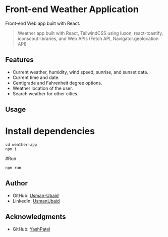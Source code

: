 # Front-end Weather Application

Front-end Web app built with React.

> Weather app built with React, TailwindCSS using luxon, react-toastify, iconscout libraries, and Web APIs (Fetch API, Navigator.geolocation API)

## Features
* Current weather, humidity, wind speed, sunrise, and sunset data.
* Current time and date.
* Centigrade and Fahrenheit degree options.
* Weather location of the user.
* Search weather for other cities.

## Usage
# Install dependencies
```
cd weather-app
npm i
````

#Run
```
npm run
```

## Author
* GitHub: [Usman-Ubaid](https://github.com/Usman-Ubaid)
* LinkedIn: [UsmanUbaid](https://www.linkedin.com/in/usman-ubaid-10ab67252/)

## Acknowledgments
* GitHub: [YashPatel](https://github.com/theyashpatel)
